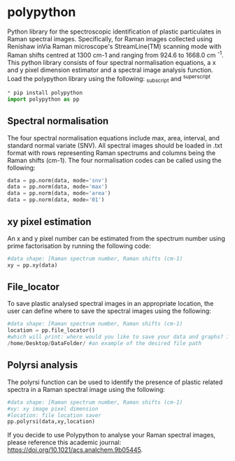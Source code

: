 # polypython
Python library for the spectroscopic identification of plastic particulates in Raman spectral images. Specifically, for Raman images collected using Renishaw inVia Raman microscope's StreamLine(TM) scanning mode with Raman shifts centred at 1300 cm-1 and ranging from 924.6 to 1668.0 cm <sup>-1</sup>. This python library consists of four spectral normalisation equations, a x and y pixel dimension estimator and a spectral image analysis function. Load the polypython library using the following:
 <sub>subscript</sub> and <sup>superscript</sup>
```python
* pip install polypython
import polypython as pp
```
## Spectral normalisation
The four spectral normalisation equations include max, area, interval, and standard normal variate (SNV). All spectral images should be loaded in .txt format with rows representing Raman spectrums and columns being the Raman shifts (cm-1). The four normalisation codes can be called using the following:

```python
data = pp.norm(data, mode='snv')
data = pp.norm(data, mode='max')
data = pp.norm(data, mode='area')
data = pp.norm(data, mode='01')
```

## xy pixel estimation
An x and y pixel number can be estimated from the spectrum number using prime factorisation by running the following code:
```python
#data shape: [Raman spectrum number, Raman shifts (cm-1)
xy = pp.xy(data)
```

## File_locator
To save plastic analysed spectral images in an appropriate location, the user can define where to save the spectral images using the following:
```python
#data shape: [Raman spectrum number, Raman shifts (cm-1)
location = pp.file_locator()
#which will print: where would you like to save your data and graphs? i.e. "/home/Desktop/DataFolder" 
/home/Desktop/DataFolder/ #an example of the desired file path
```

## Polyrsi analysis
The polyrsi function can be used to identify the presence of plastic related spectra in a Raman spectral image using the following:
```python
#data shape: [Raman spectrum number, Raman shifts (cm-1)
#xy: xy image pixel dimension
#location: file location saver
pp.polyrsi(data,xy,location)
```

If you decide to use Polypython to analyse your Raman spectral images, please reference this academic journal: https://doi.org/10.1021/acs.analchem.9b05445.

